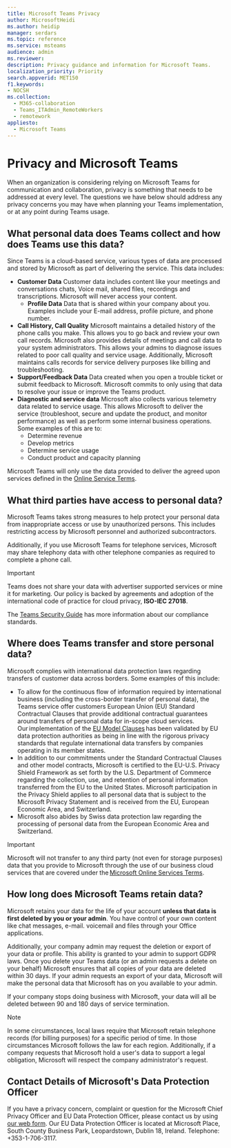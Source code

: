 ```yaml
---
title: Microsoft Teams Privacy
author: MicrosoftHeidi
ms.author: heidip
manager: serdars
ms.topic: reference
ms.service: msteams
audience: admin
ms.reviewer:
description: Privacy guidance and information for Microsoft Teams.
localization_priority: Priority
search.appverid: MET150
f1.keywords:
- NOCSH
ms.collection: 
  - M365-collaboration
  - Teams_ITAdmin_RemoteWorkers
  - remotework
appliesto: 
  - Microsoft Teams
---
```


# Privacy and Microsoft Teams

When an organization is considering relying on Microsoft Teams for communication and collaboration, privacy is something that needs to be addressed at every level. The questions we have below should address any privacy concerns you may have when planning your Teams implementation, or at any point during Teams usage.

## What personal data does Teams collect and how does Teams use this data?

Since Teams is a cloud-based service, various types of data are processed and stored by Microsoft as part of delivering the service. This data includes:

- **Customer Data** Customer data includes content like your meetings and conversations chats, Voice mail, shared files, recordings and transcriptions. Microsoft will never access your content.
  - **Profile Data** Data that is shared within your company about you. Examples include your E-mail address, profile picture, and phone number.
- **Call History, Call Quality** Microsoft maintains a detailed history of the phone calls you make. This allows you to go back and review your own call records. Microsoft also provides details of meetings and call data to your system administrators. This allows your admins to diagnose issues related to poor call quality and service usage. Additionally, Microsoft maintains calls records for service delivery purposes like billing and troubleshooting.
- **Support/Feedback Data** Data created when you open a trouble ticket or submit feedback to Microsoft. Microsoft commits to only using that data to resolve your issue or improve the Teams product.
- **Diagnostic and service data** Microsoft also collects various telemetry data related to service usage. This allows Microsoft to deliver the service (troubleshoot, secure and update the product, and monitor performance) as well as perform some internal business operations. Some examples of this are to:
  - Determine revenue
  - Develop metrics
  - Determine service usage
  - Conduct product and capacity planning

Microsoft Teams will only use the data provided to deliver the agreed upon services defined in the [Online Service Terms](https://go.microsoft.com/fwlink/p/?linkid=2050263).

## What third parties have access to personal data?

Microsoft Teams takes strong measures to help protect your personal data from inappropriate access or use by unauthorized persons. This includes restricting access by Microsoft personnel and authorized subcontractors.  

Additionally, if you use Microsoft Teams for telephone services, Microsoft may share telephony data with other telephone companies as required to complete a phone call.

> [!IMPORTANT]
> Teams does not share your data with advertiser supported services or mine it for marketing. Our policy is backed by agreements and adoption of the international code of practice for cloud privacy, **ISO-IEC 27018**.

The [Teams Security Guide](https://docs.microsoft.com/microsoftteams/security-compliance-overview#compliance-standards) has more information about our compliance standards.

## Where does Teams transfer and store personal data?

Microsoft complies with international data protection laws regarding transfers of customer data across borders. Some examples of this include:

- To allow for the continuous flow of information required by international business (including the cross-border transfer of personal data), the Teams service offer customers European Union (EU) Standard Contractual Clauses that provide additional contractual guarantees around transfers of personal data for in-scope cloud services. Our implementation of the [EU Model Clauses](https://go.microsoft.com/fwlink/p/?linkid=2112396) has been validated by EU data protection authorities as being in line with the rigorous privacy standards that regulate international data transfers by companies operating in its member states.
- In addition to our commitments under the Standard Contractual Clauses and other model contracts, Microsoft is certified to the EU-U.S. Privacy Shield Framework as set forth by the U.S. Department of Commerce regarding the collection, use, and retention of personal information transferred from the EU to the United States. Microsoft participation in the Privacy Shield applies to all personal data that is subject to the Microsoft Privacy Statement and is received from the EU, European Economic Area, and Switzerland.
- Microsoft also abides by Swiss data protection law regarding the processing of personal data from the European Economic Area and Switzerland.

> [!IMPORTANT]
> Microsoft will not transfer to any third party (not even for storage purposes) data that you provide to Microsoft through the use of our business cloud services that are covered under the [Microsoft Online Services Terms](https://go.microsoft.com/fwlink/p/?linkid=2050263).

## How long does Microsoft Teams retain data?

Microsoft retains your data for the life of your account **unless that data is first deleted by you or your admin**. You have control of your own content like chat messages, e-mail. voicemail and files through your Office applications.

Additionally, your company admin may request the deletion or export of your data or profile. This ability is granted to your admin to support GDPR laws. Once you delete your Teams data (or an admin requests a delete on your behalf) Microsoft ensures that all copies of your data are deleted within 30 days. If your admin requests an export of your data, Microsoft will make the personal data that Microsoft has on you available to your admin.

If your company stops doing business with Microsoft, your data will all be deleted between 90 and 180 days of service termination.

> [!NOTE]
> In some circumstances, local laws require that Microsoft retain telephone records (for billing purposes) for a specific period of time. In those circumstances Microsoft follows the law for each region. Additionally, if a company requests that Microsoft hold a user's data to support a legal obligation, Microsoft will respect the company administrator's request.

## Contact Details of Microsoft's Data Protection Officer

If you have a privacy concern, complaint or question for the Microsoft Chief Privacy Officer and EU Data Protection Officer, please contact us by using [our web form](https://go.microsoft.com/fwlink/?LinkId=321116). Our EU Data Protection Officer is located at Microsoft Place, South County Business Park, Leopardstown, Dublin 18, Ireland. Telephone: +353-1-706-3117.
